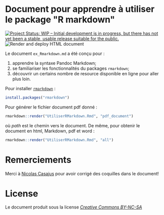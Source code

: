 # Document pour apprendre à utiliser le package "R markdown"
[![Project Status: WIP – Initial development is in progress, but there has not yet been a stable, usable release suitable for the public.](https://www.repostatus.org/badges/latest/wip.svg)](https://www.repostatus.org/#wip)
![Render and deploy HTML document](https://github.com/KevCaz/Rmarkdowndocfr/workflows/Render%20and%20deploy%20HTML%20document/badge.svg)

Le document `ex_Rmarkdown.md` a été conçu pour :

  1. apprendre la syntaxe Pandoc Markdown;
  2. se familiariser les fonctionnalités du packages `rmarkdown`;
  3. découvrir un certains nombre de resource disponible en ligne pour aller plus loin.



Pour installer [`rmarkdown`](https://rmarkdown.rstudio.com/) :

```R
install.packages("rmarkdown")
```

Pour générer le fichier document pdf donné&nbsp;:

```R
rmarkdown::render("UtiliserRMarkdown.Rmd", "pdf_document")
```

où *path* est le chemin vers le document. De même, pour obtenir le document en html, Markdown, pdf et word&nbsp;:


```R
rmarkdown::render("UtiliserRMarkdown.Rmd", "all")  
```


# Remerciements

Merci à [Nicolas Casajus](https://github.com/ahasverus) pour avoir corrigé des coquilles dans le document!


# License

Le document produit sous la license [*Creative Commons BY-NC-SA*](https://creativecommons.org/licenses/by-nc-sa/2.0/)
